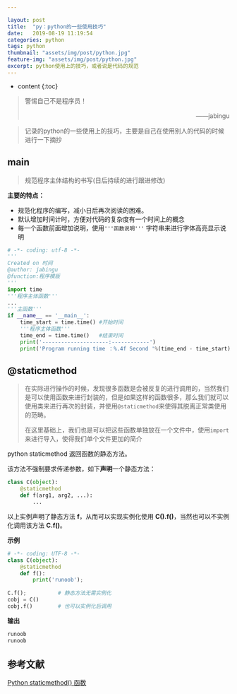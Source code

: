 ```yaml
---

layout: post
title:  "py：python的一些使用技巧"
date:   2019-08-19 11:19:54
categories: python
tags: python 
thumbnail: "assets/img/post/python.jpg"
feature-img: "assets/img/post/python.jpg"
excerpt: python使用上的技巧，或者说是代码的规范
---
```


* content
{:toc}
> 警惕自己不是程序员！
>
> <p align="right">——jabingu　　</p>



> 记录的python的一些使用上的技巧，主要是自己在使用别人的代码的时候进行一下摘抄



## main

> 规范程序主体结构的书写(日后持续的进行跟进修改)

**主要的特点：**

- 规范化程序的编写，减小日后再次阅读的困难。
- 默认增加时间计时，方便对代码的复杂度有一个时间上的概念
- 每一个函数前面增加说明，使用`'''函数说明'''` 字符串来进行字体高亮显示说明

```python
# -*- coding: utf-8 -*-
'''
Created on 时间
@author: jabingu
@function:程序模版
'''
import time
'''程序主体函数'''
...
'''主函数'''
if __name__ == '__main__':
    time_start = time.time() #开始时间
    '''程序主体函数'''
    time_end = time.time()   #结束时间
    print('---------------------:------------')
    print('Program running time ：%.4f Second '%(time_end - time_start))
```



## @staticmethod

> 在实际进行操作的时候，发现很多函数是会被反复的进行调用的，当然我们是可以使用函数来进行封装的，但是如果这样的函数很多，那么我们就可以使用类来进行再次的封装，并使用`@staticmethod`来使得其脱离正常类使用的范畴。
>
> 在这里基础上，我们也是可以把这些函数单独放在一个文件中，使用`import`来进行导入，使得我们单个文件更加的简介

python staticmethod 返回函数的静态方法。

该方法不强制要求传递参数，如下**声明**一个静态方法：

```python
class C(object):
    @staticmethod
    def f(arg1, arg2, ...):
        ...
```

以上实例声明了静态方法 **f**，从而可以实现实例化使用 **C().f()**，当然也可以不实例化调用该方法 **C.f()**。

**示例**

```python
# -*- coding: UTF-8 -*-
class C(object):
    @staticmethod
    def f():
        print('runoob');
 
C.f();          # 静态方法无需实例化
cobj = C()
cobj.f()        # 也可以实例化后调用
```

**输出**

```python
runoob
runoob
```



## 参考文献

[Python staticmethod() 函数](https://www.runoob.com/python/python-func-staticmethod.html)
